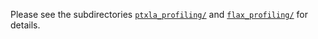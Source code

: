 Please see the subdirectories [`ptxla_profiling/`](./ptxla_profiling) and [`flax_profiling/`](./flax_profiling) for details.
